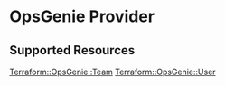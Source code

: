 # OpsGenie Provider

## Supported Resources

[Terraform::OpsGenie::Team](docs/providers/opsgenie/Team.md)
[Terraform::OpsGenie::User](docs/providers/opsgenie/User.md)